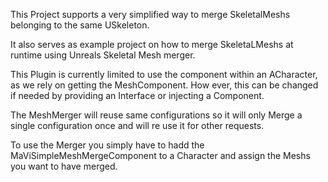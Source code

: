 This Project supports a very simplified way to merge SkeletalMeshs belonging to the same USkeleton.

It also serves as example project on how to merge SkeletaLMeshs at runtime using Unreals Skeletal Mesh merger.

This Plugin is currently limited to use the component within an ACharacter, as we rely on getting the MeshComponent. How ever, this can be changed if needed by providing an Interface or injecting a Component.

The MeshMerger will reuse same configurations so it will only Merge a single configuration once and will re use it for other requests.

To use the Merger you simply have to hadd the MaViSimpleMeshMergeComponent to a Character and assign the Meshs you want to have merged.
